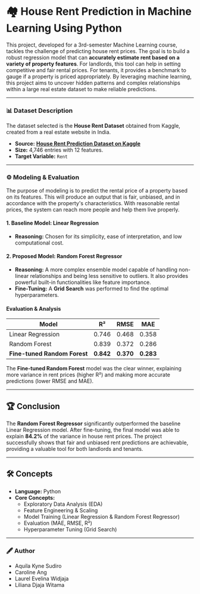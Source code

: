 # 🏘 House Rent Prediction in Machine Learning Using Python
This project, developed for a 3rd-semester Machine Learning course, tackles the challenge of predicting house rent prices. The goal is to build a robust regression model that can **accurately estimate rent based on a variety of property features**.
For landlords, this tool can help in setting competitive and fair rental prices. For tenants, it provides a benchmark to gauge if a property is priced appropriately. By leveraging machine learning, this project aims to uncover hidden patterns and complex relationships within a large real estate dataset to make reliable predictions.

---

### 📊 Dataset Description
The dataset selected is the **House Rent Dataset** obtained from Kaggle, created from a real estate website in India.
* **Source:** **[House Rent Prediction Dataset on Kaggle](https://www.kaggle.com/datasets/iamsouravbanerjee/house-rent-prediction-dataset)**
* **Size:** 4,746 entries with 12 features.
* **Target Variable:** `Rent`
  
---

### ⚙️ Modeling & Evaluation
The purpose of modeling is to predict the rental price of a property based on its features. This will produce an output that is fair, unbiased, and in accordance with the property's characteristics. With reasonable rental prices, the system can reach more people and help them live properly.
#### 1. Baseline Model: Linear Regression
* **Reasoning:** Chosen for its simplicity, ease of interpretation, and low computational cost.
#### 2. Proposed Model: Random Forest Regressor
* **Reasoning:** A more complex ensemble model capable of handling non-linear relationships and being less sensitive to outliers. It also provides powerful built-in functionalities like feature importance.
* **Fine-Tuning:** A **Grid Search** was performed to find the optimal hyperparameters.

#### Evaluation & Analysis
| Model                  | R²    | RMSE    | MAE     |
| ---------------------- | ----- | ------- | ------- |
| Linear Regression      | 0.746 | 0.468   | 0.358   |
| Random Forest          | 0.839 | 0.372   | 0.286   |
| **Fine-tuned Random Forest** | **0.842** | **0.370** | **0.283** |

The **Fine-tuned Random Forest** model was the clear winner, explaining more variance in rent prices (higher R²) and making more accurate predictions (lower RMSE and MAE).

---

## 🏆 Conclusion
The **Random Forest Regressor** significantly outperformed the baseline Linear Regression model. After fine-tuning, the final model was able to explain **84.2%** of the variance in house rent prices. The project successfully shows that fair and unbiased rent predictions are achievable, providing a valuable tool for both landlords and tenants.

---

## 🛠️ Concepts
* **Language:** Python 
* **Core Concepts:**
    * Exploratory Data Analysis (EDA)
    * Feature Engineering & Scaling
    * Model Training (Linear Regression & Random Forest Regressor)
    * Evaluation (MAE, RMSE, R²)
    * Hyperparameter Tuning (Grid Search)
      
---

### 🖋 Author
* Aquila Kyne Sudiro 
* Caroline Ang 
* Laurel Evelina Widjaja 
* Liliana Djaja Witama 
